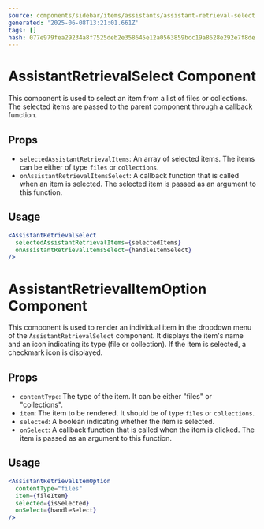 ```yaml
---
source: components/sidebar/items/assistants/assistant-retrieval-select.tsx
generated: '2025-06-08T13:21:01.661Z'
tags: []
hash: 077e979fea29234a8f7525deb2e358645e12a0563859bcc19a8628e292e7f8de
---
```

# AssistantRetrievalSelect Component

This component is used to select an item from a list of files or collections. The selected items are passed to the parent component through a callback function.

## Props

- `selectedAssistantRetrievalItems`: An array of selected items. The items can be either of type `files` or `collections`.
- `onAssistantRetrievalItemsSelect`: A callback function that is called when an item is selected. The selected item is passed as an argument to this function.

## Usage

```jsx
<AssistantRetrievalSelect
  selectedAssistantRetrievalItems={selectedItems}
  onAssistantRetrievalItemsSelect={handleItemSelect}
/>
```

# AssistantRetrievalItemOption Component

This component is used to render an individual item in the dropdown menu of the `AssistantRetrievalSelect` component. It displays the item's name and an icon indicating its type (file or collection). If the item is selected, a checkmark icon is displayed.

## Props

- `contentType`: The type of the item. It can be either "files" or "collections".
- `item`: The item to be rendered. It should be of type `files` or `collections`.
- `selected`: A boolean indicating whether the item is selected.
- `onSelect`: A callback function that is called when the item is clicked. The item is passed as an argument to this function.

## Usage

```jsx
<AssistantRetrievalItemOption
  contentType="files"
  item={fileItem}
  selected={isSelected}
  onSelect={handleSelect}
/>
```
